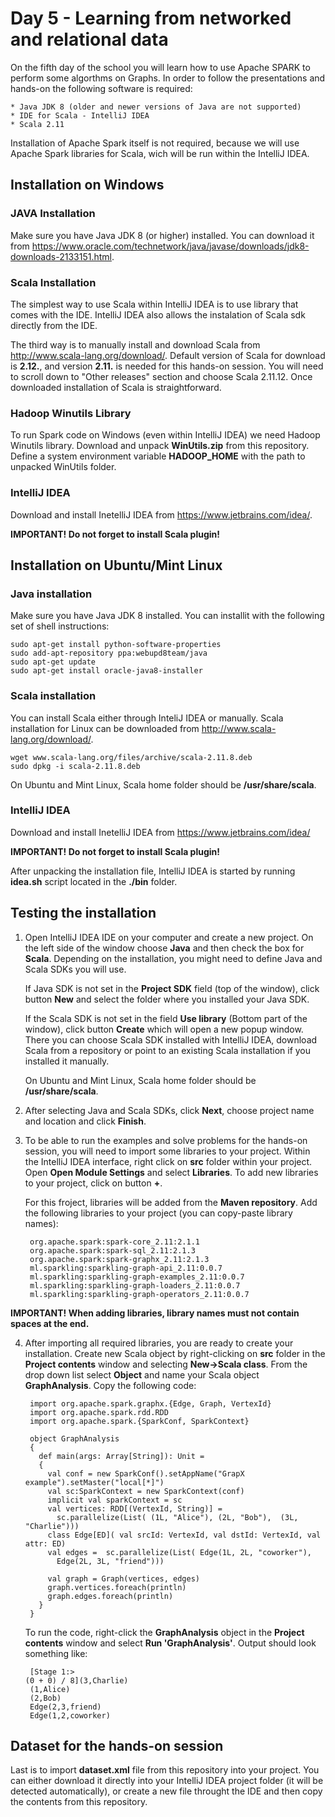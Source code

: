 # Day 5 - Learning from networked and relational data

On the fifth day of the school you will learn how to use Apache SPARK to perform some algorthms on Graphs. In order to follow the presentations and hands-on the following software is required:

	* Java JDK 8 (older and newer versions of Java are not supported)
  	* IDE for Scala - IntelliJ IDEA
	* Scala 2.11
	
Installation of Apache Spark itself is not required, because we will use Apache Spark libraries for Scala, wich will be run within the IntelliJ IDEA.
  
## Installation on Windows
  
### JAVA Installation
Make sure you have Java JDK 8 (or higher) installed. You can download it from https://www.oracle.com/technetwork/java/javase/downloads/jdk8-downloads-2133151.html.
	
### Scala Installation
The simplest way to use Scala within IntelliJ IDEA is to use library that comes with the IDE. IntelliJ IDEA also allows the instalation of Scala sdk directly from the IDE.

The third way is to manually install and download Scala from http://www.scala-lang.org/download/. Default version of Scala for download is __2.12.__, and version __2.11.__ is needed for this hands-on session. You will need to scroll down to "Other releases" section and choose Scala 2.11.12. Once downloaded installation of Scala is straightforward.

### Hadoop Winutils Library
To run Spark code on Windows (even within IntelliJ IDEA) we need Hadoop Winutils library. Download and unpack __WinUtils.zip__ from this repository. Define a system environment variable __HADOOP_HOME__ with the path to unpacked WinUtils folder.

### IntelliJ IDEA
Download and install InetelliJ IDEA from https://www.jetbrains.com/idea/.

__IMPORTANT! Do not forget to install Scala plugin!__

## Installation on Ubuntu/Mint Linux

### Java installation
Make sure you have Java JDK 8 installed. You can installit with the following set of shell instructions:
	
	sudo apt-get install python-software-properties
	sudo add-apt-repository ppa:webupd8team/java
	sudo apt-get update
	sudo apt-get install oracle-java8-installer
	
### Scala installation
You can install Scala either through InteliJ IDEA or manually. Scala installation for Linux can be downloaded from http://www.scala-lang.org/download/.
	
	wget www.scala-lang.org/files/archive/scala-2.11.8.deb
	sudo dpkg -i scala-2.11.8.deb
	
On Ubuntu and Mint Linux, Scala home folder should be __/usr/share/scala__.

### IntelliJ IDEA
Download and install InetelliJ IDEA from https://www.jetbrains.com/idea/ 

__IMPORTANT! Do not forget to install Scala plugin!__

After unpacking the installation file, IntelliJ IDEA is started by running __idea.sh__ script located in the __./bin__ folder.

## Testing the installation
1. Open IntelliJ IDEA IDE on your computer and create a new project. On the left side of the window choose __Java__ and then check the box for __Scala__. Depending on the installation, you might need to define Java and Scala SDKs you will use.

	If Java SDK is not set in the __Project SDK__ field (top of the window), click button __New__ and select the folder where you installed your Java SDK.

	If the Scala SDK is not set in the field __Use library__ (Bottom part of the window), click button __Create__ which will open a new popup window. There you can choose Scala SDK installed with IntelliJ IDEA, download Scala from a repository or point to an existing Scala installation if you installed it manually.

	On Ubuntu and Mint Linux, Scala home folder should be __/usr/share/scala__.

2. After selecting Java and Scala SDKs, click __Next__, choose project name and location and click __Finish__.

3. To be able to run the examples and solve problems for the hands-on session, you will need to import some libraries to your project. Within the IntelliJ IDEA interface, right click on __src__ folder within your project. Open __Open Module Settings__ and select __Libraries__. To add new libraries to your project, click on button __+__.

	For this froject, libraries will be added from the __Maven repository__. Add the following libraries to your project (you can copy-paste library names):

		org.apache.spark:spark-core_2.11:2.1.1
		org.apache.spark:spark-sql_2.11:2.1.3
		org.apache.spark:spark-graphx_2.11:2.1.3
		ml.sparkling:sparkling-graph-api_2.11:0.0.7
		ml.sparkling:sparkling-graph-examples_2.11:0.0.7
		ml.sparkling:sparkling-graph-loaders_2.11:0.0.7
		ml.sparkling:sparkling-graph-operators_2.11:0.0.7

__IMPORTANT! When adding libraries, library names must not contain spaces at the end.__

4. After importing all required libraries, you are ready to create your installation. Create new Scala object by right-clicking on __src__ folder in the __Project contents__ window and selecting __New->Scala class__. From the drop down list select __Object__ and name your Scala object __GraphAnalysis__. Copy the following code:


		import org.apache.spark.graphx.{Edge, Graph, VertexId}
		import org.apache.spark.rdd.RDD
		import org.apache.spark.{SparkConf, SparkContext}

		object GraphAnalysis
		{
		  def main(args: Array[String]): Unit =
		  {
		    val conf = new SparkConf().setAppName("GrapX example").setMaster("local[*]")
		    val sc:SparkContext = new SparkContext(conf)
		    implicit val sparkContext = sc
		    val vertices: RDD[(VertexId, String)] =
		      sc.parallelize(List( (1L, "Alice"), (2L, "Bob"),  (3L, "Charlie")))
		    class Edge[ED]( val srcId: VertexId, val dstId: VertexId, val attr: ED)
		    val edges =  sc.parallelize(List( Edge(1L, 2L, "coworker"),
		      Edge(2L, 3L, "friend")))

		    val graph = Graph(vertices, edges)
		    graph.vertices.foreach(println)
		    graph.edges.foreach(println)
		  }
		}

	To run the code, right-click the __GraphAnalysis__ object in the __Project contents__ window and select __Run 'GraphAnalysis'__. Output should look something like:

		[Stage 1:>                                                          (0 + 0) / 8](3,Charlie)
		(1,Alice)
		(2,Bob)
		Edge(2,3,friend)
		Edge(1,2,coworker)

## Dataset for the hands-on session
Last is to import __dataset.xml__ file from this repository into your project. You can either download it directly into your IntelliJ IDEA project folder (it will be detected automatically), or create a new file throught the IDE and then copy the contents from this repository.
